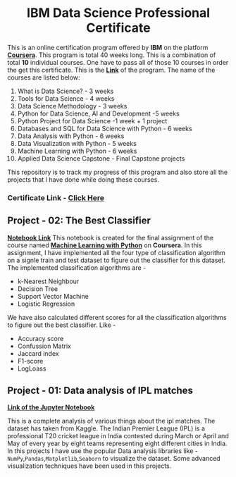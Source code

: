 <h1 align="center">IBM Data Science Professional Certificate</h1>

This is an online certification program offered by **IBM** on the platform
**[Coursera](https://www.coursera.org/)**. This program is total 40 weeks long.
This is a combination of total **10** individual courses. One have to pass all
of those 10 courses in order the get this certificate. This is the
**[Link](https://www.coursera.org/professional-certificates/ibm-data-science)**
of the program. The name of the courses are listed below:

<ol>
    <li>What is Data Science? - 3 weeks </li>
    <li>Tools for Data Science - 4 weeks </li>
    <li>Data Science Methodology - 3 weeks </li>
    <li>Python for Data Science, AI and Development -5 weeks </li>
    <li>Python Project for Data Science -1 week + 1 project </li>
    <li>Databases and SQL for Data Science with Python - 6 weeks </li>
    <li>Data Analysis with Python - 6 weeks </li>
    <li>Data Visualization with Python - 5 weeks </li>
    <li>Machine Learning with Python - 6 weeks </li>
    <li>Applied Data Science Capstone - Final Capstone projects </li>
 </ol>

This repository is to track my progress of this program and also store all the
projects that I have done while doing these courses.

### Certificate Link - [Click Here](https://coursera.org/share/8b305fe9cf333f654523787eadbf1340)

## Project - 02: The Best Classifier

**[Notebook Link]()** This notebook is created for the final assignment of the
course named
**[Machine Learning with Python](https://www.coursera.org/learn/machine-learning-with-python)**
on **Coursera**. In this assignment, I have implemented all the four type of
classification algorithm on a signle train and test dataset to figure out the
classifier for this dataset. The implemented classification algorithms are -

- k-Nearest Neighbour
- Decision Tree
- Support Vector Machine
- Logistic Regression

We have also calculated different scores for all the classification algorithms
to figure out the best classifier. Like -

- Accuracy score
- Confussion Matrix
- Jaccard index
- F1-score
- LogLoass

## Project - 01: Data analysis of IPL matches

**[Link of the Jupyter Notebook](https://github.com/alamgirakash2000/data-analysis-with-python-ZeroToPandas/blob/main/data-analysis-of-ipl-matches.ipynb)**

This is a complete analysis of various things about the ipl matches. The dataset
has taken from Kaggle. The Indian Premier League (IPL) is a professional T20
cricket league in India contested during March or April and May of every year by
eight teams representing eight different cities in India. In this projects I
have use the popular Data analysis libraries like -
`NumPy`,`Pandas`,`Matplotlib`,`Seaborn` to visualize the dataset. Some advanced
visualization techniques have been used in this projects.
